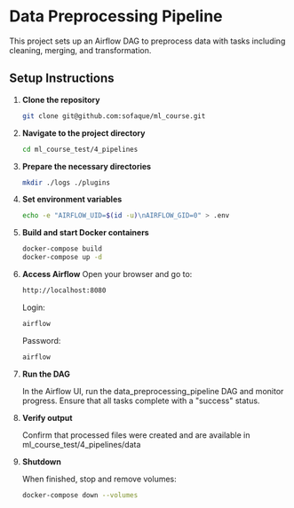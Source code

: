 # Data Preprocessing Pipeline

This project sets up an Airflow DAG to preprocess data with tasks including cleaning, merging, and transformation. 

## Setup Instructions

1. **Clone the repository**
   ```bash
   git clone git@github.com:sofaque/ml_course.git

2. **Navigate to the project directory**
   ```bash
   cd ml_course_test/4_pipelines

3. **Prepare the necessary directories**
   ```bash
   mkdir ./logs ./plugins

4. **Set environment variables**
   ```bash
   echo -e "AIRFLOW_UID=$(id -u)\nAIRFLOW_GID=0" > .env

5. **Build and start Docker containers**
   ```bash
   docker-compose build
   docker-compose up -d

6. **Access Airflow**
   Open your browser and go to:
   ```bash
   http://localhost:8080
   ```
   Login:
      ```bash
      airflow
      ```
   Password:
      ```bash
      airflow
      ```

8. **Run the DAG**
   
   In the Airflow UI, run the data_preprocessing_pipeline DAG and monitor progress.
   Ensure that all tasks complete with a "success" status.

9. **Verify output**

    Confirm that processed files were created and are available in
    ml_course_test/4_pipelines/data

9. **Shutdown**

    When finished, stop and remove volumes:
    ```bash
    docker-compose down --volumes
